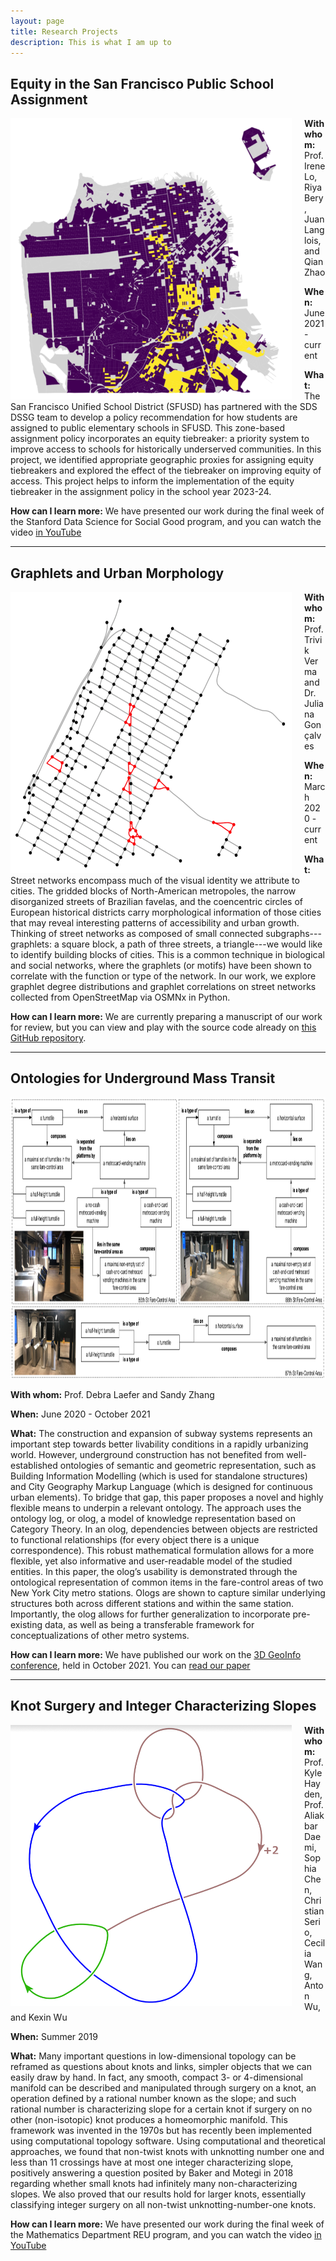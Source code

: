 ```yaml
---
layout: page
title: Research Projects
description: This is what I am up to
---
```

## Equity in the San Francisco Public School Assignment

<img align="left" src="../images/research/sfusd.png" width="450" height="450" style="float:left; padding-right:20px">

**With whom:** Prof. Irene Lo, Riya Bery, Juan Langlois, and Qian Zhao

**When:** June 2021 - current

**What:** The San Francisco Unified School District (SFUSD) has partnered with the SDS DSSG team to develop a policy recommendation for how students are assigned to public elementary schools in SFUSD. This zone-based assignment policy incorporates an equity tiebreaker: a priority system to improve access to schools for historically underserved communities. In this project, we identified appropriate geographic proxies for assigning equity tiebreakers and explored the effect of the tiebreaker on improving equity of access. This project helps to inform the implementation of the equity tiebreaker in the assignment policy in the school year 2023-24.

**How can I learn more:** We have presented our work during the final week of the Stanford Data Science for Social Good program, and you can watch the video [in YouTube](https://www.youtube.com/watch?v=48FYug28Bzw&t=3531s)

---
## Graphlets and Urban Morphology

<img align="left" src="../images/research/graphlet.png" width="450" height="450" style="float:left; padding-right:20px">

**With whom:** Prof. Trivik Verma and Dr. Juliana Gonçalves

**When:** March 2020 - current

**What:** Street networks encompass much of the visual identity we attribute to cities. The gridded blocks of North-American metropoles, the narrow disorganized streets of Brazilian favelas, and the coencentric circles of European historical districts carry morphological information of those cities that may reveal interesting patterns of accessibility and urban growth. Thinking of street networks as composed of small connected subgraphs---graphlets: a square block, a path of three streets, a triangle---we would like to identify building blocks of cities. This is a common technique in biological and social networks, where the graphlets (or motifs) have been shown to correlate with the function or type of the network. In our work, we explore graphlet degree distributions and graphlet correlations on street networks collected from OpenStreetMap via OSMNx in Python.

**How can I learn more:** We are currently preparing a manuscript of our work for review, but you can view and play with the source code already on [this GitHub repository](https://github.com/gsagostini/urban-graphlets).

---
## Ontologies for Underground Mass Transit

<img class="center" src="../images/research/olog.png" width="900" height="450" >

**With whom:** Prof. Debra Laefer and Sandy Zhang

**When:** June 2020 - October 2021

**What:** The construction and expansion of subway systems represents an important step towards better livability conditions in a rapidly urbanizing world. However, underground construction has not benefited from well-established ontologies of semantic and geometric representation, such as Building Information Modelling (which is used for standalone structures) and City Geography Markup Language (which is designed for continuous urban elements). To bridge that gap, this paper proposes a novel and highly flexible means to underpin a relevant ontology. The approach uses the ontology log, or olog, a model of knowledge representation based on Category Theory. In an olog, dependencies between objects are restricted to functional relationships (for every object there is a unique correspondence). This robust mathematical formulation allows for a more flexible, yet also informative and user-readable model of the studied entities. In this paper, the olog’s usability is demonstrated through the ontological representation of common items in the fare-control areas of two New York City metro stations. Ologs are shown to capture similar underlying structures both across different stations and within the same station. Importantly, the olog allows for further generalization to incorporate pre-existing data, as well as being a transferable framework for conceptualizations of other metro systems.

**How can I learn more:** We have published our work on the [3D GeoInfo conference](https://3dgeoinfo2021.github.io), held in October 2021. You can [read our paper](https://www.int-arch-photogramm-remote-sens-spatial-inf-sci.net/XLVI-4-W4-2021/125/2021/)

---
## Knot Surgery and Integer Characterizing Slopes

<img align="left" src="../images/research/knot.png" width="450" height="450" style="float:left; padding-right:20px">

**With whom:** Prof. Kyle Hayden, Prof. Aliakbar Daemi, Sophia Chen, Christian Serio, Cecilia Wang, Anton Wu, and Kexin Wu

**When:** Summer 2019

**What:** Many important questions in low-dimensional topology can be reframed as questions about knots and links, simpler objects that we can easily draw by hand. In fact, any smooth, compact 3- or 4-dimensional manifold can be described and manipulated through surgery on a knot, an operation defined by a rational number known as the slope; and such rational number is characterizing slope for a certain knot if surgery on no other (non-isotopic) knot produces a homeomorphic manifold. This framework was invented in the 1970s but has recently been implemented using computational topology software. Using computational and theoretical approaches, we found that non-twist knots with unknotting number one and less than 11 crossings have at most one integer characterizing slope, positively answering a question posited by Baker and Motegi in 2018 regarding whether small knots had infinitely many non-characterizing slopes. We also proved that our results hold for larger knots, essentially classifying integer surgery on all non-twist unknotting-number-one knots.

**How can I learn more:** We have presented our work during the final week of the Mathematics Department REU program, and you can watch the video [in YouTube](https://youtu.be/0LLg-Lr_me4)
